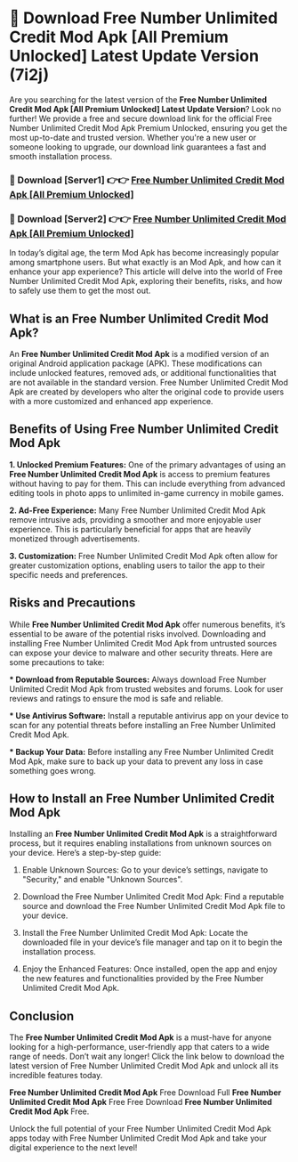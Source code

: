 # 🤖 Download Free Number Unlimited Credit Mod Apk [All Premium Unlocked] Latest Update Version (7i2j)

Are you searching for the latest version of the <strong>Free Number Unlimited Credit Mod Apk [All Premium Unlocked] Latest Update Version</strong>? Look no further! We provide a free and secure download link for the official Free Number Unlimited Credit Mod Apk Premium Unlocked, ensuring you get the most up-to-date and trusted version. Whether you're a new user or someone looking to upgrade, our download link guarantees a fast and smooth installation process.


<h3>📌 Download [Server1] 👉👉 <a href="https://hapymods.com?title=Free+Number+Unlimited+Credit+Mod+Apk&ref=3B1">Free Number Unlimited Credit Mod Apk [All Premium Unlocked]</a></h3>

<h3>📌 Download [Server2] 👉👉 <a href="https://hapymods.com?title=Free+Number+Unlimited+Credit+Mod+Apk&ref=3B1">Free Number Unlimited Credit Mod Apk [All Premium Unlocked]</a></h3>


In today’s digital age, the term Mod Apk has become increasingly popular among smartphone users. But what exactly is an Mod Apk, and how can it enhance your app experience? This article will delve into the world of Free Number Unlimited Credit Mod Apk, exploring their benefits, risks, and how to safely use them to get the most out.


<h2>What is an Free Number Unlimited Credit Mod Apk?</h2>

An <strong>Free Number Unlimited Credit Mod Apk</strong> is a modified version of an original Android application package (APK). These modifications can include unlocked features, removed ads, or additional functionalities that are not available in the standard version. Free Number Unlimited Credit Mod Apk are created by developers who alter the original code to provide users with a more customized and enhanced app experience.


<h2>Benefits of Using Free Number Unlimited Credit Mod Apk</h2>

<strong> 1. Unlocked Premium Features:</strong> One of the primary advantages of using an <strong>Free Number Unlimited Credit Mod Apk</strong> is access to premium features without having to pay for them. This can include everything from advanced editing tools in photo apps to unlimited in-game currency in mobile games.

<strong> 2. Ad-Free Experience:</strong> Many Free Number Unlimited Credit Mod Apk remove intrusive ads, providing a smoother and more enjoyable user experience. This is particularly beneficial for apps that are heavily monetized through advertisements.

<strong> 3. Customization:</strong> Free Number Unlimited Credit Mod Apk often allow for greater customization options, enabling users to tailor the app to their specific needs and preferences.


<h2>Risks and Precautions</h2>

While <strong>Free Number Unlimited Credit Mod Apk</strong> offer numerous benefits, it’s essential to be aware of the potential risks involved. Downloading and installing Free Number Unlimited Credit Mod Apk from untrusted sources can expose your device to malware and other security threats. Here are some precautions to take:

<strong> * Download from Reputable Sources:</strong> Always download Free Number Unlimited Credit Mod Apk from trusted websites and forums. Look for user reviews and ratings to ensure the mod is safe and reliable.

<strong> * Use Antivirus Software:</strong> Install a reputable antivirus app on your device to scan for any potential threats before installing an Free Number Unlimited Credit Mod Apk.

<strong> * Backup Your Data:</strong> Before installing any Free Number Unlimited Credit Mod Apk, make sure to back up your data to prevent any loss in case something goes wrong.


<h2>How to Install an Free Number Unlimited Credit Mod Apk</h2>

Installing an <strong>Free Number Unlimited Credit Mod Apk</strong> is a straightforward process, but it requires enabling installations from unknown sources on your device. Here’s a step-by-step guide:

 1. Enable Unknown Sources: Go to your device’s settings, navigate to "Security," and enable "Unknown Sources".

 2. Download the Free Number Unlimited Credit Mod Apk: Find a reputable source and download the Free Number Unlimited Credit Mod Apk file to your device.

 3. Install the Free Number Unlimited Credit Mod Apk: Locate the downloaded file in your device’s file manager and tap on it to begin the installation process.

 4. Enjoy the Enhanced Features: Once installed, open the app and enjoy the new features and functionalities provided by the Free Number Unlimited Credit Mod Apk.


<h2><strong>Conclusion</strong></h2>

The <strong>Free Number Unlimited Credit Mod Apk</strong> is a must-have for anyone looking for a high-performance, user-friendly app that caters to a wide range of needs. Don’t wait any longer! Click the link below to download the latest version of Free Number Unlimited Credit Mod Apk and unlock all its incredible features today.

<strong>Free Number Unlimited Credit Mod Apk</strong> Free Download Full <strong>Free Number Unlimited Credit Mod Apk</strong> Free Free Download <strong>Free Number Unlimited Credit Mod Apk</strong> Free.

Unlock the full potential of your Free Number Unlimited Credit Mod Apk apps today with Free Number Unlimited Credit Mod Apk and take your digital experience to the next level!